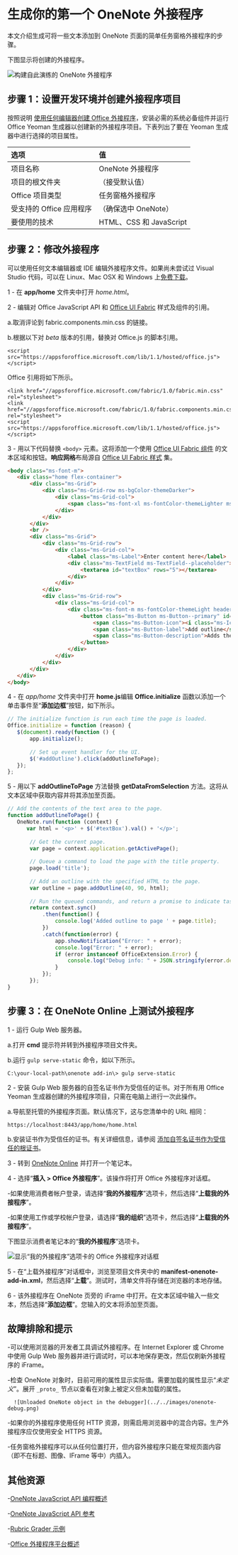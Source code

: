 # <a name="build-your-first-onenote-add-in"></a>生成你的第一个 OneNote 外接程序

本文介绍生成可将一些文本添加到 OneNote 页面的简单任务窗格外接程序的步骤。

下图显示将创建的外接程序。

   ![构建自此演练的 OneNote 外接程序](../../images/onenote-first-add-in.png)

<a name="setup"></a>
## <a name="step-1:-set-up-your-dev-environment-and-create-an-add-in-project"></a>步骤 1：设置开发环境并创建外接程序项目
按照说明 [使用任何编辑器创建 Office 外接程序](../get-started/create-an-office-add-in-using-any-editor.md)，安装必需的系统必备组件并运行 Office Yeoman 生成器以创建新的外接程序项目。下表列出了要在 Yeoman 生成器中进行选择的项目属性。

| 选项 | 值 |
|:------|:------|
| 项目名称 | OneNote 外接程序 |
| 项目的根文件夹 | （接受默认值） |
| Office 项目类型 | 任务窗格外接程序 |
| 受支持的 Office 应用程序 | （确保选中 OneNote） |
| 要使用的技术 | HTML、CSS 和 JavaScript |

<a name="develop"></a>
## <a name="step-2:-modify-the-add-in"></a>步骤 2：修改外接程序
可以使用任何文本编辑器或 IDE 编辑外接程序文件。如果尚未尝试过 Visual Studio 代码，可以在 Linux、Mac OSX 和 Windows 上[免费下载](https://code.visualstudio.com/)。

1 - 在 **app/home** 文件夹中打开 *home.html*。 

2 - 编辑对 Office JavaScript API 和 [Office UI Fabric](http://dev.office.com/fabric) 样式及组件的引用。

  a.取消评论到 fabric.components.min.css 的链接。
  
  b.根据以下对 *beta* 版本的引用，替换对 Office.js 的脚本引用。

```
<script src="https://appsforoffice.microsoft.com/lib/1.1/hosted/office.js"></script>
```

  Office 引用将如下所示。

```
<link href="//appsforoffice.microsoft.com/fabric/1.0/fabric.min.css" rel="stylesheet">
<link href="//appsforoffice.microsoft.com/fabric/1.0/fabric.components.min.css" rel="stylesheet">
<script src="https://appsforoffice.microsoft.com/lib/1.1/hosted/office.js"></script>
```

3 - 用以下代码替换 `<body>` 元素。这将添加一个使用 [Office UI Fabric 组件](http://dev.office.com/fabric/components) 的文本区域和按钮。**响应网格**布局源自 [Office UI Fabric 样式](http://dev.office.com/fabric/styles) 集。 

```html
<body class="ms-font-m">
   <div class="home flex-container">
       <div class="ms-Grid">
           <div class="ms-Grid-row ms-bgColor-themeDarker">
               <div class="ms-Grid-col">
                   <span class="ms-font-xl ms-fontColor-themeLighter ms-fontWeight-semibold">OneNote Add-in</span>
               </div>
           </div>
       </div>
       <br />
       <div class="ms-Grid">
           <div class="ms-Grid-row">
               <div class="ms-Grid-col">
                   <label class="ms-Label">Enter content here</label>
                   <div class="ms-TextField ms-TextField--placeholder">
                       <textarea id="textBox" rows="5"></textarea>
                   </div>
               </div>
           </div>
           <div class="ms-Grid-row">
               <div class="ms-Grid-col">
                   <div class="ms-font-m ms-fontColor-themeLight header--text">
                       <button class="ms-Button ms-Button--primary" id="addOutline">
                           <span class="ms-Button-icon"><i class="ms-Icon"></i></span>
                           <span class="ms-Button-label">Add outline</span>
                           <span class="ms-Button-description">Adds the content above to the current page.</span>
                       </button>
                   </div>
               </div>
           </div>
       </div>
   </div>
</body>
```

4 - 在 *app/home* 文件夹中打开 **home.js**编辑 **Office.initialize** 函数以添加一个单击事件至“**添加边框**”按钮，如下所示。

```js
// The initialize function is run each time the page is loaded.
Office.initialize = function (reason) {
   $(document).ready(function () {
       app.initialize();
       
       // Set up event handler for the UI.
       $('#addOutline').click(addOutlineToPage);
   });
};
```
 
5 - 用以下 **addOutlineToPage** 方法替换 **getDataFromSelection** 方法。这将从文本区域中获取内容并将其添加至页面。

```js
// Add the contents of the text area to the page.
function addOutlineToPage() {        
   OneNote.run(function (context) {
      var html = '<p>' + $('#textBox').val() + '</p>';
      
       // Get the current page.
       var page = context.application.getActivePage();
       
       // Queue a command to load the page with the title property.             
       page.load('title'); 
       
       // Add an outline with the specified HTML to the page.
       var outline = page.addOutline(40, 90, html);
       
       // Run the queued commands, and return a promise to indicate task completion.
       return context.sync()
           .then(function() {
               console.log('Added outline to page ' + page.title);
           })
           .catch(function(error) {
               app.showNotification("Error: " + error); 
               console.log("Error: " + error); 
               if (error instanceof OfficeExtension.Error) { 
                   console.log("Debug info: " + JSON.stringify(error.debugInfo)); 
               } 
           }); 
       });
}
```

<a name="test"></a>
## <a name="step-3:-test-the-add-in-on-onenote-online"></a>步骤 3：在 OneNote Online 上测试外接程序
1 - 运行 Gulp Web 服务器。  

  a.打开 **cmd** 提示符并转到外接程序项目文件夹。 
  
  b.运行 `gulp serve-static` 命令，如以下所示。

  ```
  C:\your-local-path\onenote add-in\> gulp serve-static
  ```

2 - 安装 Gulp Web 服务器的自签名证书作为受信任的证书。对于所有用 Office Yeoman 生成器创建的外接程序项目，只需在电脑上进行一次此操作。

   a.导航至托管的外接程序页面。默认情况下，这与您清单中的 URL 相同：

  ```
  https://localhost:8443/app/home/home.html
  ```

   b.安装证书作为受信任的证书。有关详细信息，请参阅 [添加自签名证书作为受信任的根证书](https://github.com/OfficeDev/generator-office/blob/master/docs/trust-self-signed-cert.md)。

3 - 转到 [OneNote Online](https://www.onenote.com/notebooks) 并打开一个笔记本。

4 - 选择“**插入 > Office 外接程序**”。该操作将打开 Office 外接程序对话框。

  -如果使用消费者帐户登录，请选择“**我的外接程序**”选项卡，然后选择“**上载我的外接程序**”。
  
  -如果使用工作或学校帐户登录，请选择“**我的组织**”选项卡，然后选择“**上载我的外接程序**”。 
  
  下图显示消费者笔记本的“**我的外接程序**”选项卡。

  ![显示“我的外接程序”选项卡的 Office 外接程序对话框](../../images/onenote-office-add-ins-dialog.png)

5 - 在“上载外接程序”对话框中，浏览至项目文件夹中的 **manifest-onenote-add-in.xml**，然后选择“**上载**”。测试时，清单文件将存储在浏览器的本地存储。

6 - 该外接程序在 OneNote 页旁的 iFrame 中打开。在文本区域中输入一些文本，然后选择“**添加边框**”。您输入的文本将添加至页面。 

## <a name="troubleshooting-and-tips"></a>故障排除和提示
-可以使用浏览器的开发者工具调试外接程序。在 Internet Explorer 或 Chrome 中使用 Gulp Web 服务器并进行调试时，可以本地保存更改，然后仅刷新外接程序的 iFrame。

-检查 OneNote 对象时，目前可用的属性显示实际值。需要加载的属性显示“*未定义*”。展开 `_proto_` 节点以查看在对象上被定义但未加载的属性。

      ![Unloaded OneNote object in the debugger](../../images/onenote-debug.png)

-如果你的外接程序使用任何 HTTP 资源，则需启用浏览器中的混合内容。生产外接程序应仅使用安全 HTTPS 资源。

-任务窗格外接程序可以从任何位置打开，但内容外接程序只能在常规页面内容（即不在标题、图像、IFrame 等中）内插入。 

## <a name="additional-resources"></a>其他资源

-[OneNote JavaScript API 编程概述](onenote-add-ins-programming-overview.md)

-[OneNote JavaScript API 参考](../../reference/onenote/onenote-add-ins-javascript-reference.md)

-[Rubric Grader 示例](https://github.com/OfficeDev/OneNote-Add-in-Rubric-Grader)

-[Office 外接程序平台概述](https://dev.office.com/docs/add-ins/overview/office-add-ins)
